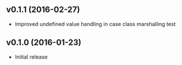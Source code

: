 ## v0.1.1 (2016-02-27)

* Improved undefined value handling in case class marshalling test 

## v0.1.0 (2016-01-23)

* Initial release 
